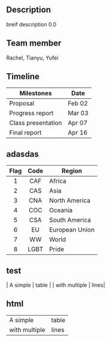 ## Description
breif description 0.0

## Team member
Rachel, Tianyu, Yufei

## Timeline
| Milestones | Date |
|--|--|
| Proposal | Feb 02 
| Progress report | Mar 03 
| Class presentation | Apr 07 
| Final report | Apr 16 

## adasdas
| Flag | Code | Region |
| :-------------: | :-------------: | ------------- |
| 1 | CAF | Africa
| 2 | CAS | Asia
| 3 | CNA | North America
| 4 | COC | Oceania
| 5 | CSA | South America
| 6 | EU | European Union
| 7 | WW | World
| 8 | LGBT | Pride

## test
| A simple | table |
| with multiple | lines|

## html

<table>
  <tbody>
    <tr>
      <td>A simple</td>
      <td>table</td>
    </tr>
    <tr>
      <td>with multiple</td>
      <td>lines</td>
    </tr>
  </tbody>
</table>
